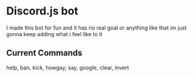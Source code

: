 # Discord.js bot
I made this bot for fun and it has no real goal or anything like that im just gonna keep adding what i feel like to it

## Current Commands
help, ban, kick, howgay, say, google, clear, invert
